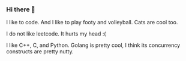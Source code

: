 ### Hi there 👋
I like to code. And I like to play footy and volleyball. Cats are cool too.

I do not like leetcode. It hurts my head :(

I like C++, C, and Python. Golang is pretty cool, I think its concurrency constructs are pretty nutty. 

<!--
**1112zakaria/1112zakaria** is a ✨ _special_ ✨ repository because its `README.md` (this file) appears on your GitHub profile.

Here are some ideas to get you started:

- 🔭 I’m currently working on ...
- 🌱 I’m currently learning ...
- 👯 I’m looking to collaborate on ...
- 🤔 I’m looking for help with ...
- 💬 Ask me about ...
- 📫 How to reach me: ...
- 😄 Pronouns: ...
- ⚡ Fun fact: ...
- 
-->
